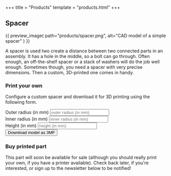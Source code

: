 +++
title    = "Products"
template = "products.html"
+++

## Spacer

{{
    preview_image(
        path="products/spacer.png",
        alt="CAD model of a simple spacer"
    )
}}

A spacer is used two create a distance between two connected parts in an assembly. It has a hole in the middle, so a bolt can go through. Often enough, an off-the-shelf spacer or a stack of washers will do the job well enough. Sometimes though, you need a spacer with very precise dimensions. Then a custom, 3D-printed one comes in handy.


### Print your own

Configure a custom spacer and download it for 3D printing using the following form.

<form method="GET" action="https://model-api.braun-odw.eu/models/spacer.3mf">
    <div>
        <label for="outer">Outer radius (in mm)</label>
        <input
            type="number"
            required
            name="outer"
            id="outer"
            step="0.01"
            placeholder="outer radius (in mm)" />
    </div>
    <div>
        <label for="inner">Inner radius (in mm)</label>
        <input
            type="number"
            required
            name="inner"
            id="inner"
            step="0.01"
            placeholder="inner radius (in mm)" />
    </div>
    <div>
        <label for="height">Height (in mm)</label>
        <input
            type="number"
            required
            name="height"
            id="height"
            step="0.01"
            placeholder="height (in mm)" />
    </div>
    <input
        type="submit"
        value="Download model as 3MF" />
</form>


### Buy printed part

This part will soon be available for sale (although you should really print your own, if you have a printer available). Check back later, if you're interested, or sign up to the newsletter below to be notified!
